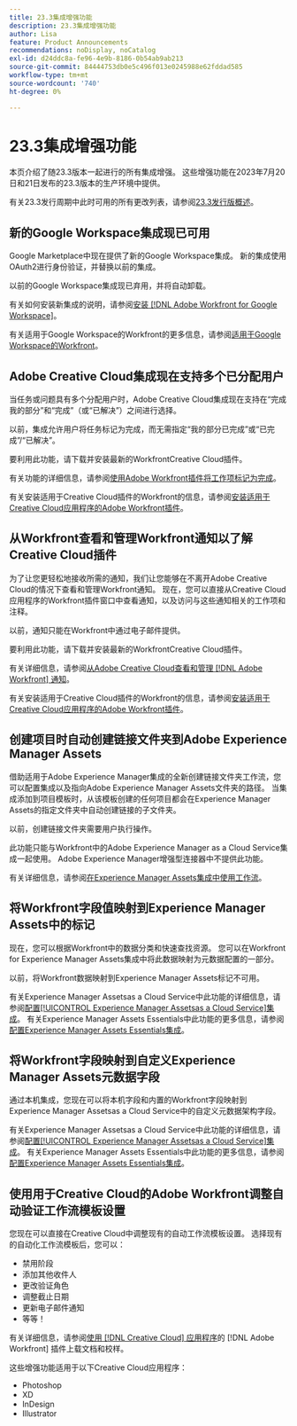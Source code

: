 ```yaml
---
title: 23.3集成增强功能
description: 23.3集成增强功能
author: Lisa
feature: Product Announcements
recommendations: noDisplay, noCatalog
exl-id: d24ddc8a-fe96-4e9b-8186-0b54ab9ab213
source-git-commit: 84444753db0e5c496f013e0245988e62fddad585
workflow-type: tm+mt
source-wordcount: '740'
ht-degree: 0%

---
```


# 23.3集成增强功能

本页介绍了随23.3版本一起进行的所有集成增强。 这些增强功能在2023年7月20日和21日发布的23.3版本的生产环境中提供。

有关23.3发行周期中此时可用的所有更改列表，请参阅[23.3发行版概述](/help/quicksilver/product-announcements/product-releases/23.3-release-activity/23-3-release-overview.md)。

## 新的Google Workspace集成现已可用

Google Marketplace中现在提供了新的Google Workspace集成。 新的集成使用OAuth2进行身份验证，并替换以前的集成。

以前的Google Workspace集成现已弃用，并将自动卸载。

有关如何安装新集成的说明，请参阅[安装 [!DNL Adobe Workfront for Google Workspace]](/help/quicksilver/workfront-integrations-and-apps/workfront-for-g-suite/install-workfront-for-gsuite.md)。

有关适用于Google Workspace的Workfront的更多信息，请参阅[适用于Google Workspace的Workfront](/help/quicksilver/workfront-integrations-and-apps/workfront-for-g-suite/workfront-for-gsuite.md)。

## Adobe Creative Cloud集成现在支持多个已分配用户

当任务或问题具有多个分配用户时，Adobe Creative Cloud集成现在支持在“完成我的部分”和“完成”（或“已解决”）之间进行选择。

以前，集成允许用户将任务标记为完成，而无需指定“我的部分已完成”或“已完成”/“已解决”。

要利用此功能，请下载并安装最新的WorkfrontCreative Cloud插件。

有关功能的详细信息，请参阅[使用Adobe Workfront插件将工作项标记为完成](/help/quicksilver/workfront-integrations-and-apps/adobe-workfront-for-creative-cloud/wf-cc-complete.md)。

有关安装适用于Creative Cloud插件的Workfront的信息，请参阅[安装适用于Creative Cloud应用程序的Adobe Workfront插件](/help/quicksilver/workfront-integrations-and-apps/adobe-workfront-for-creative-cloud/wf-cc-install-toc.md)。

## 从Workfront查看和管理Workfront通知以了解Creative Cloud插件

为了让您更轻松地接收所需的通知，我们让您能够在不离开Adobe Creative Cloud的情况下查看和管理Workfront通知。 现在，您可以直接从Creative Cloud应用程序的Workfront插件窗口中查看通知，以及访问与这些通知相关的工作项和注释。

以前，通知只能在Workfront中通过电子邮件提供。

要利用此功能，请下载并安装最新的WorkfrontCreative Cloud插件。

有关详细信息，请参阅[从Adobe Creative Cloud查看和管理 [!DNL Adobe Workfront] 通知](/help/quicksilver/workfront-integrations-and-apps/adobe-workfront-for-creative-cloud/wf-cc-notifications.md)。

有关安装适用于Creative Cloud插件的Workfront的信息，请参阅[安装适用于Creative Cloud应用程序的Adobe Workfront插件](/help/quicksilver/workfront-integrations-and-apps/adobe-workfront-for-creative-cloud/wf-cc-install-toc.md)。

<!--

## Improved experience when moving a document to a linked folder with drag and drop

We've added some transparency to the process of dragging and dropping a document into a linked folder. Now, the document that you moved to a linked folder remains in the document list until it has fully moved. The document options are disabled, but you can still open the document for view while it is moving. When the document has completed the transfer, it disappears from the document list, because it is now fully located in the linked folder.

Previously, documents would immediately disappear from the document list, before they had finished moving to the linked folder.

For more information, see [Link documents from external applications](/help/quicksilver/documents/adding-documents-to-workfront/link-documents-from-external-apps.md).

-->

## 创建项目时自动创建链接文件夹到Adobe Experience Manager Assets

借助适用于Adobe Experience Manager集成的全新创建链接文件夹工作流，您可以配置集成以及指向Adobe Experience Manager Assets文件夹的路径。 当集成添加到项目模板时，从该模板创建的任何项目都会在Experience Manager Assets的指定文件夹中自动创建链接的子文件夹。

以前，创建链接文件夹需要用户执行操作。

此功能只能与Workfront中的Adobe Experience Manager as a Cloud Service集成一起使用。 Adobe Experience Manager增强型连接器中不提供此功能。

有关详细信息，请参阅[在Experience Manager Assets集成中使用工作流](/help/quicksilver/documents/adobe-workfront-for-experience-manager-assets-essentials/use-aem-workflows.md)。

## 将Workfront字段值映射到Experience Manager Assets中的标记

现在，您可以根据Workfront中的数据分类和快速查找资源。 您可以在Workfront for Experience Manager Assets集成中将此数据映射为元数据配置的一部分。

以前，将Workfront数据映射到Experience Manager Assets标记不可用。

有关Experience Manager Assetsas a Cloud Service中此功能的详细信息，请参阅[配置[!UICONTROL Experience Manager Assetsas a Cloud Service]集成](/help/quicksilver/administration-and-setup/configure-integrations/configure-aacs-integration.md)。
有关Experience Manager Assets Essentials中此功能的更多信息，请参阅[配置Experience Manager Assets Essentials集成](/help/quicksilver/documents/adobe-workfront-for-experience-manager-assets-essentials/setup-asset-essentials.md)。

## 将Workfront字段映射到自定义Experience Manager Assets元数据字段

通过本机集成，您现在可以将本机字段和内置的Workfront字段映射到Experience Manager Assetsas a Cloud Service中的自定义元数据架构字段。

有关Experience Manager Assetsas a Cloud Service中此功能的详细信息，请参阅[配置[!UICONTROL Experience Manager Assetsas a Cloud Service]集成](/help/quicksilver/administration-and-setup/configure-integrations/configure-aacs-integration.md)。
有关Experience Manager Assets Essentials中此功能的更多信息，请参阅[配置Experience Manager Assets Essentials集成](/help/quicksilver/documents/adobe-workfront-for-experience-manager-assets-essentials/setup-asset-essentials.md)。

## 使用用于Creative Cloud的Adobe Workfront调整自动验证工作流模板设置

您现在可以直接在Creative Cloud中调整现有的自动工作流模板设置。 选择现有的自动化工作流模板后，您可以：

* 禁用阶段
* 添加其他收件人
* 更改验证角色
* 调整截止日期
* 更新电子邮件通知
* 等等！

有关详细信息，请参阅[使用 [!DNL Creative Cloud] 应用程序](/help/quicksilver/workfront-integrations-and-apps/adobe-workfront-for-creative-cloud/wf-cc-docs-proofs-toc.md)的 [!DNL Adobe Workfront] 插件上载文档和校样。

这些增强功能适用于以下Creative Cloud应用程序：

* Photoshop
* XD
* InDesign
* Illustrator
